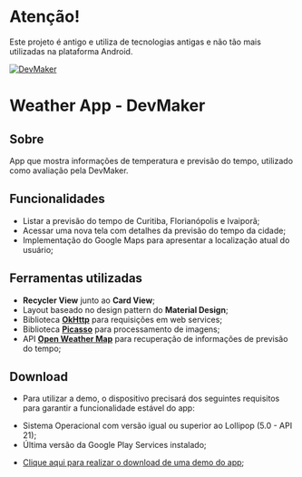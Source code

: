 # Atenção!
Este projeto é antigo e utiliza de tecnologias antigas e não tão mais utilizadas na plataforma Android.

[![DevMaker](https://i.imgur.com/Yh0YIly.png)](http://devmaker.com.br/)

# Weather App - DevMaker

## Sobre
App que mostra informações de temperatura e previsão do tempo, utilizado como avaliação pela DevMaker.

## Funcionalidades
* Listar a previsão do tempo de Curitiba, Florianópolis e Ivaiporã;
* Acessar uma nova tela com detalhes da previsão do tempo da cidade;
* Implementação do Google Maps para apresentar a localização atual do usuário;

## Ferramentas utilizadas
* **Recycler View** junto ao **Card View**;
* Layout baseado no design pattern do **Material Design**;
* Biblioteca **[OkHttp](http://square.github.io/okhttp/)** para requisições em web services;
* Biblioteca **[Picasso](http://square.github.io/picasso/)** para processamento de imagens;
* API **[Open Weather Map](https://openweathermap.org/api)** para recuperação de informações de previsão do tempo;

## Download
* Para utilizar a demo, o dispositivo precisará dos seguintes requisitos para garantir a funcionalidade estável do app:
 - Sistema Operacional com versão igual ou superior ao Lollipop (5.0 - API 21);
 - Última versão da Google Play Services instalado;

* [Clique aqui para realizar o download de uma demo do app](https://drive.google.com/open?id=1HLqniZ_jopBMrBuPGuCKSrKf9nvnwp2H);
